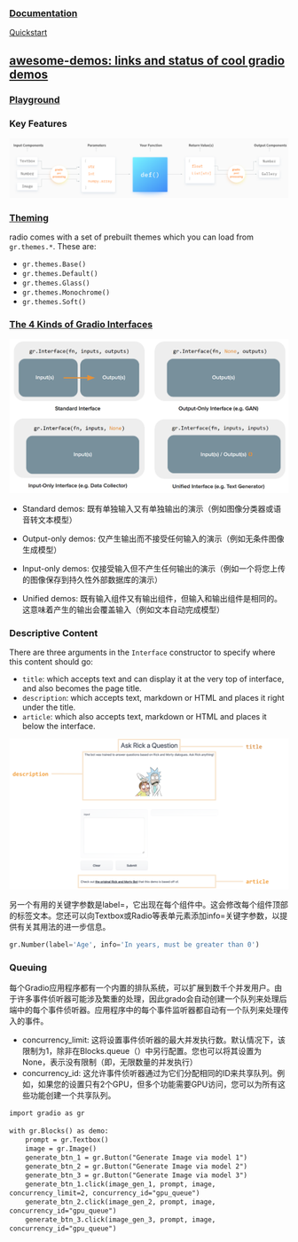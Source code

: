 ### [Documentation](https://www.gradio.app/docs)

[Quickstart](https://www.gradio.app/guides/quickstart)

## [awesome-demos: links and status of cool gradio demos](https://github.com/gradio-app/awesome-demos)

### [Playground](https://www.gradio.app/playground)

### Key Features

![image-20240515153052640](images/image-20240515153052640.png)

### [Theming](https://www.gradio.app/guides/theming-guide)

radio comes with a set of prebuilt themes which you can load from `gr.themes.*`. These are:

- `gr.themes.Base()`
- `gr.themes.Default()`
- `gr.themes.Glass()`
- `gr.themes.Monochrome()`
- `gr.themes.Soft()`

### [The 4 Kinds of Gradio Interfaces](https://www.gradio.app/guides/four-kinds-of-interfaces)

![img](images/interfaces4.png)

- Standard demos: 既有单独输入又有单独输出的演示（例如图像分类器或语音转文本模型）

- Output-only demos: 仅产生输出而不接受任何输入的演示（例如无条件图像生成模型）

- Input-only demos: 仅接受输入但不产生任何输出的演示（例如一个将您上传的图像保存到持久性外部数据库的演示）

- Unified demos: 既有输入组件又有输出组件，但输入和输出组件是相同的。这意味着产生的输出会覆盖输入（例如文本自动完成模型）

### Descriptive Content

There are three arguments in the `Interface` constructor to specify where this content should go:

- `title`: which accepts text and can display it at the very top of interface, and also becomes the page title.
- `description`: which accepts text, markdown or HTML and places it right under the title.
- `article`: which also accepts text, markdown or HTML and places it below the interface.

![annotated](images/annotated.png)

另一个有用的关键字参数是label=，它出现在每个组件中。这会修改每个组件顶部的标签文本。您还可以向Textbox或Radio等表单元素添加info=关键字参数，以提供有关其用法的进一步信息。

```python
gr.Number(label='Age', info='In years, must be greater than 0')
```

### Queuing

每个Gradio应用程序都有一个内置的排队系统，可以扩展到数千个并发用户。由于许多事件侦听器可能涉及繁重的处理，因此grado会自动创建一个队列来处理后端中的每个事件侦听器。应用程序中的每个事件监听器都自动有一个队列来处理传入的事件。

- concurrency_limit: 这将设置事件侦听器的最大并发执行数。默认情况下，该限制为1，除非在Blocks.queue（）中另行配置。您也可以将其设置为None，表示没有限制（即，无限数量的并发执行）
- concurrency_id: 这允许事件侦听器通过为它们分配相同的ID来共享队列。例如，如果您的设置只有2个GPU，但多个功能需要GPU访问，您可以为所有这些功能创建一个共享队列。

```
import gradio as gr

with gr.Blocks() as demo:
    prompt = gr.Textbox()
    image = gr.Image()
    generate_btn_1 = gr.Button("Generate Image via model 1")
    generate_btn_2 = gr.Button("Generate Image via model 2")
    generate_btn_3 = gr.Button("Generate Image via model 3")
    generate_btn_1.click(image_gen_1, prompt, image, concurrency_limit=2, concurrency_id="gpu_queue")
    generate_btn_2.click(image_gen_2, prompt, image, concurrency_id="gpu_queue")
    generate_btn_3.click(image_gen_3, prompt, image, concurrency_id="gpu_queue")
```
